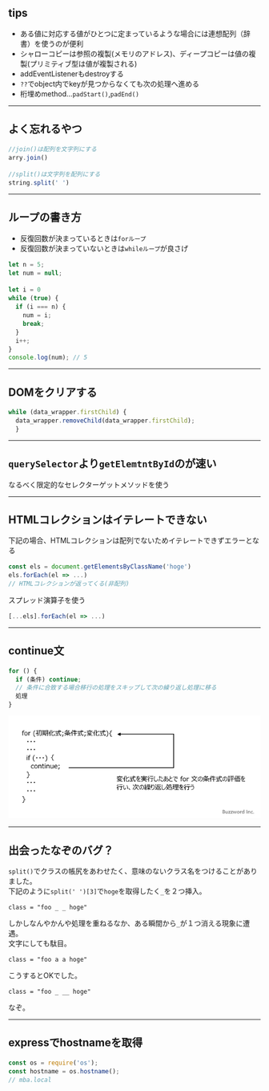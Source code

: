 ## tips
- ある値に対応する値がひとつに定まっているような場合には連想配列（辞書）を使うのが便利  
- シャローコピーは参照の複製(メモリのアドレス)、ディープコピーは値の複製(プリミティブ型は値が複製される)  
- addEventListenerもdestroyする  
- `??`でobject内でkeyが見つからなくても次の処理へ進める  
- 桁埋めmethod...`padStart()`,`padEnd()`
***
## よく忘れるやつ
```js
//join()は配列を文字列にする
arry.join() 

//split()は文字列を配列にする
string.split(' ')
```
***
## ループの書き方
- 反復回数が決まっているときは`forループ`  
- 反復回数が決まっていないときは`whileループ`が良さげ  

```js
let n = 5;
let num = null;

let i = 0
while (true) {
  if (i === n) {
    num = i;
    break;
  }
  i++;
}
console.log(num); // 5
```
***
## DOMをクリアする
```js
while (data_wrapper.firstChild) {
  data_wrapper.removeChild(data_wrapper.firstChild);
  }
```
***
## `querySelector`より`getElemtntById`のが速い
なるべく限定的なセレクターゲットメソッドを使う
***
## HTMLコレクションはイテレートできない
下記の場合、HTMLコレクションは配列でないためイテレートできずエラーとなる
```js
const els = document.getElementsByClassName('hoge')
els.forEach(el => ...)
// HTMLコレクションが返ってくる(非配列)
```
スプレッド演算子を使う
```js
[...els].forEach(el => ...)
```
***
## continue文
```js
for () {
  if (条件) continue; 
  // 条件に合致する場合移行の処理をスキップして次の繰り返し処理に移る
  処理
}
```
![](../assets/p10-1.png)
***
## 出会ったなぞのバグ？
`split()`でクラスの帳尻をあわせたく、意味のないクラス名をつけることがありました。  
下記のように`split(' ')[3]`で`hoge`を取得したく`_`を２つ挿入。  
```
class = "foo _ _ hoge"
```
しかしなんやかんや処理を重ねるなか、ある瞬間から`_`が１つ消える現象に遭遇。  
文字にしても駄目。
```
class = "foo a a hoge"
```
こうするとOKでした。
```
class = "foo _ __ hoge"
```
なぞ。
***
## expressでhostnameを取得
```js
const os = require('os');
const hostname = os.hostname();
// mba.local
```